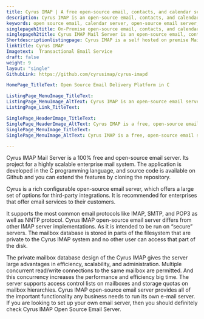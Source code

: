 ```yaml
---
title: Cyrus IMAP | A free open-source email, contacts, and calendar server
description: Cyrus IMAP is an open-source email, contacts, and calendar server that offers speed, security, and support for dozens of protocols and authentication methods.
keywords: open source email, calendar server, open-source email server, cyrus imap, thirdparty integrations, IMAP server, email protocols,
singlepageh1title: On-Premise open-source email, contacts, and calendar server
singlepageh2title: Cyrus IMAP Mail Server is an open-source email, contacts, and calendar server for large setups with a large set of options and third-party integrations
Shortdescriptionlistingpage: Cyrus IMAP is a self hosted on premise Mail Delivery Software. It support dozens of protocols and authentication methods.
linktitle: Cyrus IMAP
Imagetext:  Transactional Email Service
draft: false
weight: 9
layout: "single"
GithubLink: https://github.com/cyrusimap/cyrus-imapd

HomePage_TitleText: Open Source Email Delivery Platform in C

ListingPage_MenuImage_TitleText: 
ListingPage_MenuImage_AltText: Cyrus IMAP is an open-source email server.
ListingPage_Link_TitleText: 

SinglePage_HeaderImage_TitleText: 
SinglePage_HeaderImage_AltText: Cyrus IMAP is a free, open-source email server.
SinglePage_MenuImage_TitleText: 
SinglePage_MenuImage_AltText: Cyrus IMAP is a free, open-source email server.

---
```


Cyrus IMAP Mail Server is a 100% free and open-source email server. Its project for a highly scalable enterprise mail system. The application is developed in the C programming language, and source code is available on Github and you can extend the features by cloning the repository.

Cyrus is a rich configurable open-source email server, which offers a large set of options for third-party integrations. It is recommended for enterprises that offer email services to their customers.

It supports the most common email protocols like IMAP, SMTP, and POP3 as well as NNTP protocol. Cyrus IMAP open-source email server differs from other IMAP server implementations. As it is intended to be run on “secure” servers. The mailbox database is stored in parts of the filesystem that are private to the Cyrus IMAP system and no other user can access that part of the disk. 

The private mailbox database design of the Cyrus IMAP gives the server large advantages in efficiency, scalability, and administration. Multiple concurrent read/write connections to the same mailbox are permitted. And this concurrency increases the performance and efficiency big time. The server supports access control lists on mailboxes and storage quotas on mailbox hierarchies.
Cyrus IMAP open-source email server provides all of the important functionality any business needs to run its own e-mail server. If you are looking to set up your own email server, then you should definitely check Cyrus IMAP Open Source Email Server.